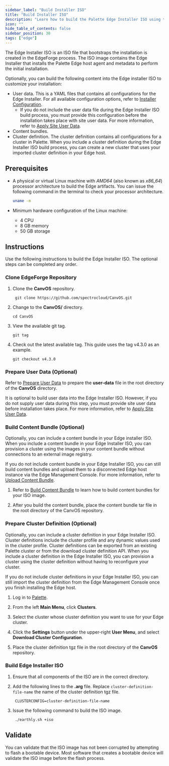 ```yaml
---
sidebar_label: "Build Installer ISO"
title: "Build Installer ISO"
description: "Learn how to build the Palette Edge Installer ISO using the EdgeForge utilities."
icon: ""
hide_table_of_contents: false
sidebar_position: 30
tags: ["edge"]
---
```


The Edge Installer ISO is an ISO file that bootstraps the installation is created in the EdgeForge process. The ISO
image contains the Edge Installer that installs the Palette Edge host agent and metadata to perform the initial
installation.

Optionally, you can build the following content into the Edge installer ISO to customize your installation:

- User data. This is a YAML files that contains all configurations for the Edge Installer. For all available
  configuration options, refer to [Installer Configuration](../edge-configuration/installer-reference.md).
  - If you do not include the user data file during the Edge Installer ISO build process, you must provide this
    configuration before the installation takes place with site user data. For more information, refer to
    [Apply Site User Data](../site-deployment/site-installation/site-user-data.md).
- Content bundles.
- Cluster definition. The cluster definition contains all configurations for a cluster in Palette. When you include a
  cluster definition during the Edge Installer ISO build process, you can create a new cluster that uses your imported
  cluster definition in your Edge host.

## Prerequisites

- A physical or virtual Linux machine with _AMD64_ (also known as _x86_64_) processor architecture to build the Edge
  artifacts. You can issue the following command in the terminal to check your processor architecture.

  ```bash
  uname -m
  ```

- Minimum hardware configuration of the Linux machine:

  - 4 CPU
  - 8 GB memory
  - 50 GB storage

## Instructions

Use the following instructions to build the Edge Installer ISO. The optional steps can be completed any order.

### Clone EdgeForge Repository

1. Clone the **CanvOS** repository.

   ```shell
    git clone https://github.com/spectrocloud/CanvOS.git
   ```

2. Change to the **CanvOS/** directory.

   ```shell
   cd CanvOS
   ```

3. View the available git tag.

   ```shell
   git tag
   ```

4. Check out the latest available tag. This guide uses the tag v4.3.0 as an example.

   ```
   git checkout v4.3.0
   ```

### Prepare User Data (Optional)

Refer to [Prepare User Data](./prepare-user-data.md) to prepare the **user-data** file in the root directory of the
**CanvOS** directory.

It is optional to build user data into the Edge Installer ISO. However, if you do not supply user data during this step,
you must provide site user data before installation takes place. For more information, refer to
[Apply Site User Data](../site-deployment/site-installation/site-user-data.md).

### Build Content Bundle (Optional)

Optionally, you can include a content bundle in your Edge installer ISO. When you include a content bundle in your Edge
Installer ISO, you can provision a cluster using the images in your content bundle without connections to an external
image registry.

If you do not include content bundle in your Edge Installer ISO, you can still build content bundles and upload them to
a disconnected Edge host instance via the Edge Management Console. For more information, refer to
[Upload Content Bundle](../edge-host-management/upload-content-bundle.md).

1. Refer to [Build Content Bundle](./build-content-bundle.md) to learn how to build content bundles for your ISO image.

2. After you build the content bundle, place the content bundle tar file in the root directory of the CanvOS repository.

### Prepare Cluster Definition (Optional)

Optionally, you can include a cluster definition in your Edge Installer ISO. Cluster definitions include the cluster
profile and any dynamic values used in the cluster profile. Cluster definitions can be exported from an existing Palette
cluster or from the download cluster definition API. When you include a cluster definition in the Edge Installer ISO,
you can provision a cluster using the cluster definition without having to reconfigure your cluster.

If you do not include cluster definitions in your Edge Installer ISO, you can still import the cluster definition from
the Edge Management Console once you finish installing the Edge host.

1. Log in to [Palette](https://console.spectrocloud.com).

2. From the left **Main Menu**, click **Clusters**.

3. Select the cluster whose cluster definition you want to use for your Edge cluster.

4. Click the **Settings** button under the upper-right **User Menu**, and select **Download Cluster Configuration**.

5. Place the cluster definition tgz file in the root directory of the **CanvOS** repository.

### Build Edge Installer ISO

1. Ensure that all components of the ISO are in the correct directory.

2. Add the following lines to the **.arg** file. Replace `cluster-definition-file-name` the name of the cluster
   definition tgz file.

   ```
    CLUSTERCONFIG=cluster-definition-file-name
   ```

3. Issue the following command to build the ISO image.

   ```shell
    ./earthly.sh +iso
   ```

## Validate

You can validate that the ISO image has not been corrupted by attempting to flash a bootable device. Most software that
creates a bootable device will validate the ISO image before the flash process.
